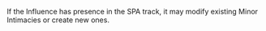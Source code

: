 If the Influence has presence in the SPA track, it may modify existing Minor Intimacies or create new ones.